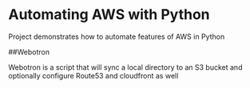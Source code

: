 # Automating AWS with Python

Project demonstrates how to automate features of AWS in Python

##Webotron

Webotron is a script that will sync a local directory to an S3 bucket and optionally configure Route53 and cloudfront as well
